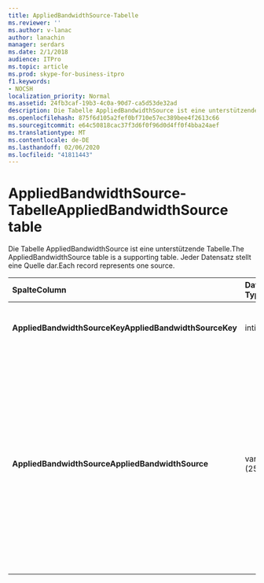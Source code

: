 ```yaml
---
title: AppliedBandwidthSource-Tabelle
ms.reviewer: ''
ms.author: v-lanac
author: lanachin
manager: serdars
ms.date: 2/1/2018
audience: ITPro
ms.topic: article
ms.prod: skype-for-business-itpro
f1.keywords:
- NOCSH
localization_priority: Normal
ms.assetid: 24fb3caf-19b3-4c0a-90d7-ca5d53de32ad
description: Die Tabelle AppliedBandwidthSource ist eine unterstützende Tabelle. Jeder Datensatz stellt eine Quelle dar.
ms.openlocfilehash: 875f6d105a2fef0bf710e57ec389bee4f2613c66
ms.sourcegitcommit: e64c50818cac37f3d6f0f96d0d4ff0f4bba24aef
ms.translationtype: MT
ms.contentlocale: de-DE
ms.lasthandoff: 02/06/2020
ms.locfileid: "41811443"
---
```

# <a name="appliedbandwidthsource-table"></a><span data-ttu-id="54782-104">AppliedBandwidthSource-Tabelle</span><span class="sxs-lookup"><span data-stu-id="54782-104">AppliedBandwidthSource table</span></span>
 
<span data-ttu-id="54782-105">Die Tabelle AppliedBandwidthSource ist eine unterstützende Tabelle.</span><span class="sxs-lookup"><span data-stu-id="54782-105">The AppliedBandwidthSource table is a supporting table.</span></span> <span data-ttu-id="54782-106">Jeder Datensatz stellt eine Quelle dar.</span><span class="sxs-lookup"><span data-stu-id="54782-106">Each record represents one source.</span></span>
  
|<span data-ttu-id="54782-107">**Spalte**</span><span class="sxs-lookup"><span data-stu-id="54782-107">**Column**</span></span>|<span data-ttu-id="54782-108">**Datentyp**</span><span class="sxs-lookup"><span data-stu-id="54782-108">**Data Type**</span></span>|<span data-ttu-id="54782-109">**Schlüssel/Index**</span><span class="sxs-lookup"><span data-stu-id="54782-109">**Key/Index**</span></span>|<span data-ttu-id="54782-110">**Details**</span><span class="sxs-lookup"><span data-stu-id="54782-110">**Details**</span></span>|
|:-----|:-----|:-----|:-----|
|<span data-ttu-id="54782-111">**AppliedBandwidthSourceKey**</span><span class="sxs-lookup"><span data-stu-id="54782-111">**AppliedBandwidthSourceKey**</span></span> <br/> |<span data-ttu-id="54782-112">int</span><span class="sxs-lookup"><span data-stu-id="54782-112">int</span></span>  <br/> |<span data-ttu-id="54782-113">Primary</span><span class="sxs-lookup"><span data-stu-id="54782-113">Primary</span></span>  <br/> |<span data-ttu-id="54782-114">Eindeutige Nummer, die die Quelle kennzeichnet.</span><span class="sxs-lookup"><span data-stu-id="54782-114">Unique number identifying the source.</span></span>  <br/> |
|<span data-ttu-id="54782-115">**AppliedBandwidthSource**</span><span class="sxs-lookup"><span data-stu-id="54782-115">**AppliedBandwidthSource**</span></span> <br/> |<span data-ttu-id="54782-116">varchar (256)</span><span class="sxs-lookup"><span data-stu-id="54782-116">varchar(256)</span></span>  <br/> |<span data-ttu-id="54782-117">Eindeutigen</span><span class="sxs-lookup"><span data-stu-id="54782-117">Unique</span></span>  <br/> |<span data-ttu-id="54782-118">Hierbei handelt es sich um die Quelle des verhängten Bandbreitenlimits.</span><span class="sxs-lookup"><span data-stu-id="54782-118">This is the source of the bandwidth cap being imposed.</span></span> <span data-ttu-id="54782-119">Es wird beschrieben, woher die Bandbreitengrenze stammt (beispielsweise "Richtlinienserver", "Server umwandeln" oder "Modalität").</span><span class="sxs-lookup"><span data-stu-id="54782-119">It describes where the bandwidth limit is coming from (for example, "Policy Server", "TURN Server", or "Modality").</span></span>  <br/> |
   


